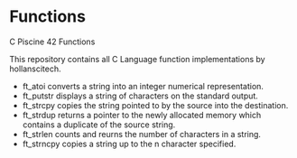 # Functions
C Piscine 42 Functions

This repository contains all C Language function implementations by hollanscitech. 
* ft_atoi converts a string into an integer numerical representation.
* ft_putstr displays a string of characters on the standard output.
* ft_strcpy copies the string pointed to by the source into the destination.
* ft_strdup returns a pointer to the newly allocated memory which contains a duplicate of the source string.
* ft_strlen counts and reurns the number of characters in a string.
* ft_strncpy copies a string up to the n character specified.
